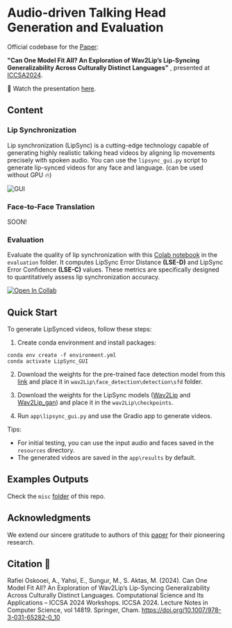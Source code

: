 # Audio-driven Talking Head Generation and Evaluation

Official codebase for the [Paper](https://link.springer.com/chapter/10.1007/978-3-031-65282-0_10):

**"Can One Model Fit All? An Exploration of Wav2Lip’s Lip-Syncing Generalizability Across Culturally Distinct Languages"**
, presented at [ICCSA2024](https://iccsa.org/).

:movie_camera: Watch the presentation [here](https://youtu.be/fdyICV5fRew?t=10417).

## Content
### Lip Synchronization

Lip synchronization (LipSync) is a cutting-edge technology capable of generating highly realistic talking head videos by aligning lip movements precisely with spoken audio. 
You can use the ```lipsync_gui.py``` script to generate lip-synced videos for any face and language. (can be used without GPU :fire:)

![GUI](https://i.imghippo.com/files/MF2tm1722159355.jpg)

### Face-to-Face Translation
SOON!

### Evaluation
Evaluate the quality of lip synchronization with this [Colab notebook]() in the ```evaluation``` folder. It computes LipSync Error Distance **(LSE-D)** and LipSync Error Confidence **(LSE-C)** values. These metrics are specifically designed to quantitatively assess lip synchronization accuracy. 

[![Open In Collab](https://colab.research.google.com/assets/colab-badge.svg)](https://colab.research.google.com/github/Naereen/badges)

## Quick Start
To generate LipSynced videos, follow these steps: 

1. Create conda environment and install packages:
```
conda env create -f environment.yml
conda activate LipSync_GUI
```
2. Download the weights for the pre-trained face detection model  from this [link](link)  and place it in ```wav2Lip\face_detection\detection\sfd``` folder. 

3. Download the weights for the LipSync models ([Wav2Lip]() and [Wav2Lip_gan]())    and place it in the ```wav2Lip\checkpoints```.

4. Run ```app\lipsync_gui.py``` and use the Gradio app to generate videos.

Tips: 
- For initial testing, you can use the input audio and faces saved in the ```resources``` directory.
- The generated videos are saved in the ```app\results``` by default.

## Examples Outputs
Check the ```misc``` [folder](https://github.com/Amirkia1998/LipSync_GUI/tree/main/misc) of this repo.

## Acknowledgments
We extend our sincere gratitude to authors of this [paper](https://dl.acm.org/doi/10.1145/3394171.3413532) for their pioneering research.

## Citation :page_with_curl: 
Rafiei Oskooei, A., Yahsi, E., Sungur, M., S. Aktas, M. (2024). Can One Model Fit All? An Exploration of Wav2Lip’s Lip-Syncing Generalizability Across Culturally Distinct Languages. Computational Science and Its Applications – ICCSA 2024 Workshops. ICCSA 2024. Lecture Notes in Computer Science, vol 14819. Springer, Cham. https://doi.org/10.1007/978-3-031-65282-0_10

